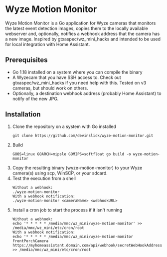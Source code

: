 # Wyze Motion Monitor

Wyze Motion Monitor is a Go application for Wyze cameras that monitors the latest event detection images, copies them to the locally available webserver and, optionally, notifies a webhook address that the camera has a new image.  Inspired by gtxaspec/wz_mini_hacks and intended to be used for local integration with Home Assistant.

## Prerequisites

- Go 1.18 installed on a system where you can compile the binary
- A Wyzecam that you have SSH access to.  Check out gtxaspec/wz_mini_hacks if you need help with this.  Tested on v3 cameras, but should work on others.
- Optionally, a destination webhook address (probably Home Assistant) to notify of the new JPG.

## Installation

1. Clone the repository on a system with Go installed
   ```shell
   git clone https://github.com/devinslick/wyze-motion-monitor.git
2. Build
   ```shell
   GOOS=linux GOARCH=mipsle GOMIPS=softfloat go build -o wyze-motion-monitor
3. Copy the resulting binary (wyze-motion-monitor) to your Wyze camera(s) using scp, WinSCP, or your sdcard.
4. Test the execution from a shell
   ```shell
   Without a webhook:
   ./wyze-motion-monitor
   With a webhook notification:
   ./wyze-motion-monitor <cameraName> <webhookURL>
5. Install a cron job to start the process if it isn't running
   ```shell
   Without a webhook:
   echo '* * * * * /media/mmc/wz_mini/wyze-motion-monitor' >> /media/mmc/wz_mini/etc/cron/root
   With a webhook notification:
   echo '* * * * * /media/mmc/wz_mini/wyze-motion-monitor FrontPorchCamera https://myhomeassistant.domain.com/api/webhook/secretWebHookAddress' >> /media/mmc/wz_mini/etc/cron/root
